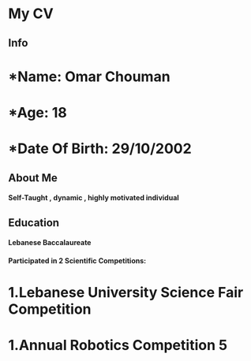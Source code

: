 # My CV

## Info

# \*Name: Omar Chouman

# \*Age: 18

# \*Date Of Birth: 29/10/2002

## About Me

#### Self-Taught , dynamic , highly motivated individual

## Education

#### Lebanese Baccalaureate

#### Participated in 2 Scientific Competitions:

# 1.Lebanese University Science Fair Competition

# 1.Annual Robotics Competition 5
